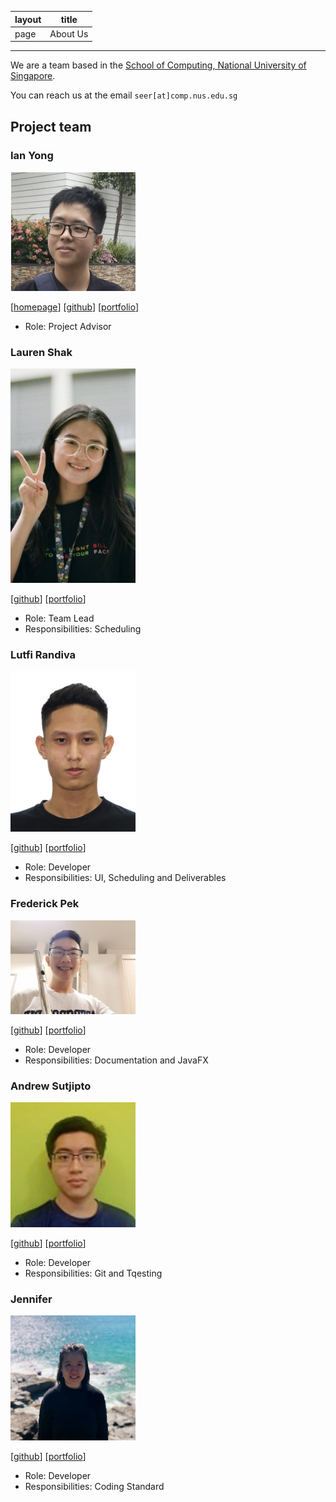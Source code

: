 | layout | title
| --- | --- |
| page | About Us
---

We are a team based in the [School of Computing, National University of Singapore](http://www.comp.nus.edu.sg).

You can reach us at the email `seer[at]comp.nus.edu.sg`

## Project team

### Ian Yong

<img src="images/ianyong.png" width="200px">

[[homepage](http://www.comp.nus.edu.sg/~damithch)]
[[github](https://github.com/ianyong)]
[[portfolio](team/ianyong.md)]

* Role: Project Advisor

### Lauren Shak

<img src="images/lrnshk.png" width="200px">

[[github](http://github.com/lrnshk)]
[[portfolio](team/lrnshk.md)]

* Role: Team Lead
* Responsibilities: Scheduling

### Lutfi Randiva

<img src="images/luffingluffy.png" width="200px">

[[github](http://github.com/luffingluffy)] [[portfolio](team/luffingluffy.md)]

* Role: Developer
* Responsibilities: UI, Scheduling and Deliverables

### Frederick Pek

<img src="images/frederickpek.png" width="200px">

[[github](http://github.com/frederickpek)]
[[portfolio](team/frederickpek.md)]

* Role: Developer
* Responsibilities: Documentation and JavaFX

### Andrew Sutjipto

<img src="images/andrew.png" width="200px">

[[github](http://github.com/over-fitted)]
[[portfolio](team/andrew.md)]

* Role: Developer
* Responsibilities: Git and Tqesting

### Jennifer

<img src="images/jennibearduit.png" width="200px">

[[github](http://github.com/jennibearduit)]
[[portfolio](team/jennibearduit.md)]

* Role: Developer
* Responsibilities: Coding Standard
